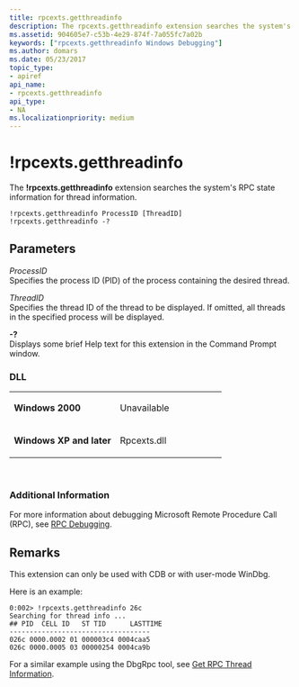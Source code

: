 ```yaml
---
title: rpcexts.getthreadinfo
description: The rpcexts.getthreadinfo extension searches the system's RPC state information for thread information.
ms.assetid: 904605e7-c53b-4e29-874f-7a055fc7a02b
keywords: ["rpcexts.getthreadinfo Windows Debugging"]
ms.author: domars
ms.date: 05/23/2017
topic_type:
- apiref
api_name:
- rpcexts.getthreadinfo
api_type:
- NA
ms.localizationpriority: medium
---
```


# !rpcexts.getthreadinfo


The **!rpcexts.getthreadinfo** extension searches the system's RPC state information for thread information.

```dbgcmd
!rpcexts.getthreadinfo ProcessID [ThreadID] 
!rpcexts.getthreadinfo -? 
```

## <span id="ddk__rpcexts_getthreadinfo_dbg"></span><span id="DDK__RPCEXTS_GETTHREADINFO_DBG"></span>Parameters


<span id="_______ProcessID______"></span><span id="_______processid______"></span><span id="_______PROCESSID______"></span> *ProcessID*   
Specifies the process ID (PID) of the process containing the desired thread.

<span id="_______ThreadID______"></span><span id="_______threadid______"></span><span id="_______THREADID______"></span> *ThreadID*   
Specifies the thread ID of the thread to be displayed. If omitted, all threads in the specified process will be displayed.

<span id="_______-_______"></span> **-?**   
Displays some brief Help text for this extension in the Command Prompt window.

### <span id="DLL"></span><span id="dll"></span>DLL

<table>
<colgroup>
<col width="50%" />
<col width="50%" />
</colgroup>
<tbody>
<tr class="odd">
<td align="left"><p><strong>Windows 2000</strong></p></td>
<td align="left"><p>Unavailable</p></td>
</tr>
<tr class="even">
<td align="left"><p><strong>Windows XP and later</strong></p></td>
<td align="left"><p>Rpcexts.dll</p></td>
</tr>
</tbody>
</table>

 

### <span id="Additional_Information"></span><span id="additional_information"></span><span id="ADDITIONAL_INFORMATION"></span>Additional Information

For more information about debugging Microsoft Remote Procedure Call (RPC), see [RPC Debugging](rpc-debugging.md).

Remarks
-------

This extension can only be used with CDB or with user-mode WinDbg.

Here is an example:

```dbgcmd
0:002> !rpcexts.getthreadinfo 26c
Searching for thread info ...
## PID  CELL ID   ST TID      LASTTIME
-----------------------------------
026c 0000.0002 01 000003c4 0004caa5
026c 0000.0005 03 00000254 0004ca9b
```

For a similar example using the DbgRpc tool, see [Get RPC Thread Information](get-rpc-thread-information.md).

 

 





